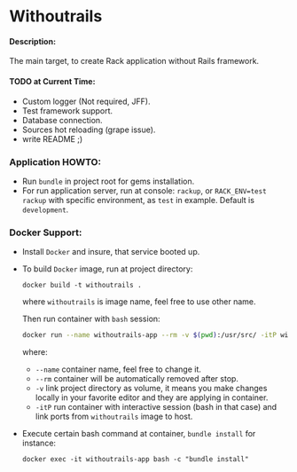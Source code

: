 # Withoutrails
#### Description:
The main target, to create Rack application without Rails framework.
#### TODO at Current Time:
* Custom logger (Not required, JFF).
* Test framework support.
* Database connection.
* Sources hot reloading (grape issue).
* write README ;)

### Application HOWTO:
* Run `bundle` in project root for gems installation.
* For run application server, run at console:
`rackup`, or `RACK_ENV=test rackup` with specific environment, as `test` in example. Default is `development`.

### Docker Support:
* Install `Docker` and insure, that service booted up.
* To build `Docker` image, run at project directory:

  ```docker build -t withoutrails .```

  where `withoutrails` is image name, feel free to use other name.

  Then run container with `bash` session:

  ```bash
  docker run --name withoutrails-app --rm -v $(pwd):/usr/src/ -itP withoutrails
  ```
  where:
  * `--name` container name, feel free to change it.
  * `--rm` container will be automatically removed after stop.
  * `-v` link project directory as volume, it means you make changes locally in your favorite editor and they are applying in container.
  * `-itP` run container with interactive session (bash in that case) and link ports from `withoutrails` image to host.
* Execute certain bash command at container, `bundle install` for instance:

  ```
  docker exec -it withoutrails-app bash -c "bundle install"
  ```
